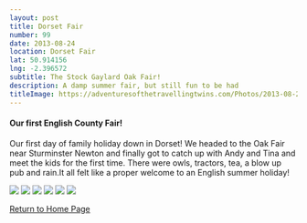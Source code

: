 ```yaml
---
layout: post
title: Dorset Fair
number: 99
date: 2013-08-24
location: Dorset Fair
lat: 50.914156
lng: -2.396572
subtitle: The Stock Gaylard Oak Fair!
description: A damp summer fair, but still fun to be had
titleImage: https://adventuresofthetravellingtwins.com/Photos/2013-08-24-DorsetFair/DSCF2616.JPG
---
```


<h4>Our first English County Fair!</h4>

Our first day of family holiday down in Dorset! We headed to the Oak Fair near Sturminster Newton and finally got to catch up with Andy and Tina and meet the kids for the first time.
There were owls, tractors, tea, a blow up pub and rain.It all felt like a proper welcome to an English summer holiday!

<img src="https://adventuresofthetravellingtwins.com/Photos/2013-08-24-DorsetFair/DSCF2620.JPG" class="image1">
<img src="https://adventuresofthetravellingtwins.com/Photos/2013-08-24-DorsetFair/DSCF2637.JPG" class="image1">
<img src="https://adventuresofthetravellingtwins.com/Photos/2013-08-24-DorsetFair/DSCF2641.JPG" class="image1">
<img src="https://adventuresofthetravellingtwins.com/Photos/2013-08-24-DorsetFair/DSCF2642.JPG" class="image1">
<img src="https://adventuresofthetravellingtwins.com/Photos/2013-08-24-DorsetFair/DSCF2625.JPG" class="image1">
<img src="https://adventuresofthetravellingtwins.com/Photos/2013-08-24-DorsetFair/DSCF2626.JPG" class="image1">


<a href="https://adventuresofthetravellingtwins.com/">Return to Home Page</a>
